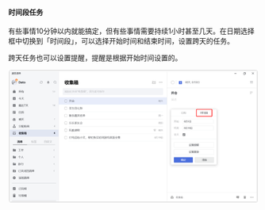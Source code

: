#### 时间段任务

有些事情10分钟以内就能搞定，但有些事情需要持续1小时甚至几天。在日期选择框中切换到「时间段」，可以选择开始时间和结束时间，设置跨天的任务。

跨天任务也可以设置提醒，提醒是根据开始时间设置的。

![winduration](../../images/Windows/task/3.4.png)

